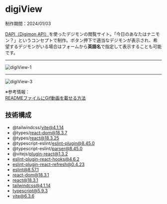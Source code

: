 # digiView

制作期間：2024/01/03

[DAPI（Digimon API）](https://digimon-api.com/)を使ったデジモンの閲覧サイト。「今日のあなたはナニモン？」というコンセプトで制作。ボタン押下で適当なデジモンが表示され、希望するデジモンがいる場合はフォームから**英語名**で指定して表示することも可能です。<br />

***

![digiView-1](https://github.com/Benjuwan/digiView/assets/90702379/53940689-6a9b-4899-be02-d9250b91abcf)

***

![digiView-3](https://github.com/Benjuwan/digiView/assets/90702379/44085dd4-e069-4acb-b994-e4a24930ae9c)

※参考情報：<br />
[READMEファイルにGif動画を載せる方法](https://qiita.com/00__/items/e3e3e44394ef85e8fecf)

## 技術構成
- @tailwindcss/vite@4.1.14
- @types/react-dom@18.3.7
- @types/react@18.3.25
- @typescript-eslint/eslint-plugin@8.45.0
- @typescript-eslint/parser@8.45.0
- @vitejs/plugin-react@1.3.2
- eslint-plugin-react-hooks@4.6.2
- eslint-plugin-react-refresh@0.4.23
- eslint@8.57.1
- react-dom@18.3.1
- react@18.3.1
- tailwindcss@4.1.14
- typescript@5.9.3
- vite@6.3.6